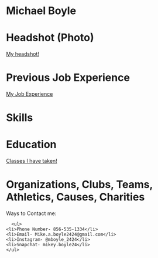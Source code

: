 # Michael Boyle
# Headshot (Photo)
<a href="images/IMG-0421.PNG" title="My headshot"> My headshot!</a>
# Previous Job Experience
<a href="Previous Job experience.html" title="Previous Job Experience">My Job Experience</a>
# Skills
# Education
<a href="education.html" title="Some classes I have taken"> Classes I have taken!</a>
# Organizations, Clubs, Teams, Athletics, Causes, Charities
<div class="portfolio-card">
<body>
      Ways to Contact me:
      
      <ul>
    <li>Phone Number- 856-535-1334</li>
    <li>Email- Mike.a.boyle2424@gmail.com</li>
    <li>Instagram- @mboyle_2424</li>
    <li>Snapchat- mikey.boyle24</li>
    </ul>
    
</body>
</div>
